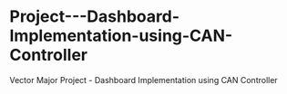 # Project---Dashboard-Implementation-using-CAN-Controller
Vector Major Project - Dashboard Implementation using CAN Controller
